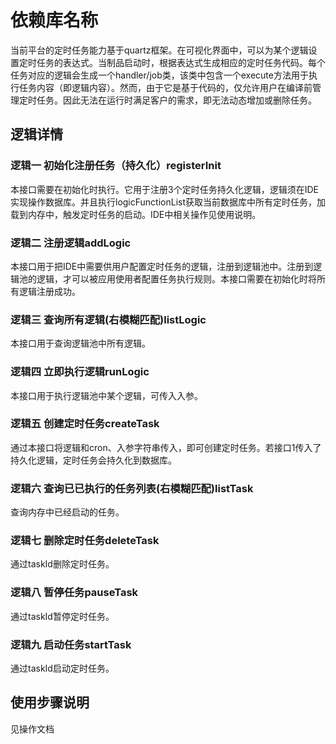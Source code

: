 # 依赖库名称
当前平台的定时任务能力基于quartz框架。在可视化界面中，可以为某个逻辑设置定时任务的表达式。当制品启动时，根据表达式生成相应的定时任务代码。每个任务对应的逻辑会生成一个handler/job类，该类中包含一个execute方法用于执行任务内容（即逻辑内容）。然而，由于它是基于代码的，仅允许用户在编译前管理定时任务。因此无法在运行时满足客户的需求，即无法动态增加或删除任务。

## 逻辑详情

### 逻辑一 初始化注册任务（持久化）registerInit
本接口需要在初始化时执行。它用于注册3个定时任务持久化逻辑，逻辑须在IDE实现操作数据库。并且执行logicFunctionList获取当前数据库中所有定时任务，加载到内存中，触发定时任务的启动。IDE中相关操作见使用说明。

### 逻辑二 注册逻辑addLogic

本接口用于把IDE中需要供用户配置定时任务的逻辑，注册到逻辑池中。注册到逻辑池的逻辑，才可以被应用使用者配置任务执行规则。本接口需要在初始化时将所有逻辑注册成功。

### 逻辑三 查询所有逻辑(右模糊匹配)listLogic
本接口用于查询逻辑池中所有逻辑。

### 逻辑四 立即执行逻辑runLogic
本接口用于执行逻辑池中某个逻辑，可传入入参。

### 逻辑五 创建定时任务createTask
通过本接口将逻辑和cron、入参字符串传入，即可创建定时任务。若接口1传入了持久化逻辑，定时任务会持久化到数据库。

### 逻辑六 查询已已执行的任务列表(右模糊匹配)listTask
查询内存中已经启动的任务。

### 逻辑七 删除定时任务deleteTask
通过taskId删除定时任务。

### 逻辑八 暂停任务pauseTask
通过taskId暂停定时任务。

### 逻辑九 启动任务startTask
通过taskId启动定时任务。

## 使用步骤说明
见操作文档